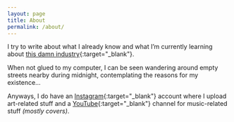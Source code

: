 ```yaml
---
layout: page
title: About
permalink: /about/
---
```


I try to write about what I already know and what I’m currently learning about [this damn industry](https://code.tutsplus.com/articles/this-damn-industry--net-17054){:target="_blank"}.

When not glued to my computer, I can be seen wandering around empty streets nearby during midnight, contemplating the reasons for my existence...

Anyways, I do have an [Instagram](https://www.instagram.com/kennyalmendral.art/){:target="_blank"} account where I upload art-related stuff and a [YouTube](https://www.youtube.com/channel/UCGKZf2mm26IdIz5uVCV_y0w){:target="_blank"} channel for music-related stuff _(mostly covers)_.
